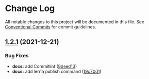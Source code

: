 # Change Log

All notable changes to this project will be documented in this file.
See [Conventional Commits](https://conventionalcommits.org) for commit guidelines.

## [1.2.1](https://github.com/Catevika/ds.e/compare/v1.1.0...v1.2.1) (2021-12-21)


### Bug Fixes

* **docs:** add Commitlint ([8deed13](https://github.com/Catevika/ds.e/commit/8deed1303970341e13ccea5ded02ec5a8acc84cb))
* **docs:** add lerna publish command ([19c7001](https://github.com/Catevika/ds.e/commit/19c700137bf8160c1bc3181391fd32f34a41dc42))
